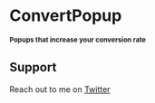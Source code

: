 # ConvertPopup


<sub>**Popups that increase your conversion rate**</sub>


## Support

Reach out to me on [Twitter](https://twitter.com/mirzabiz)

